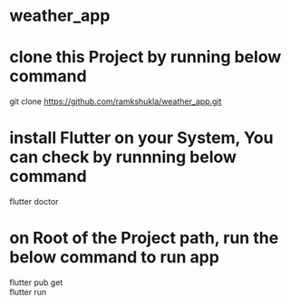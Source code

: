 # weather_app

# clone this Project by running below command
git clone https://github.com/ramkshukla/weather_app.git

# install Flutter on your System, You can check by runnning below command
flutter doctor

# on Root of the Project path, run the below command to run app
flutter pub get <br/>
flutter run



